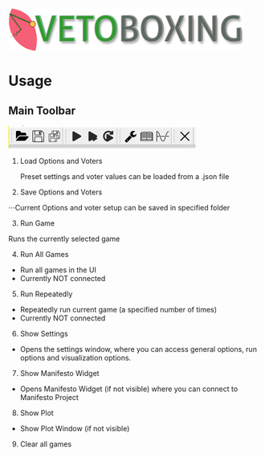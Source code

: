 ![](https://github.com/erocoar/vetoboxing/blob/master/vetoboxing/assets/vetoboxingLogo%20-%20Kopie.png)

# Usage
## Main Toolbar
![](https://github.com/erocoar/vetoboxing/blob/master/vetoboxing/rmd/mainToolbar.png)
1. Load Options and Voters

   Preset settings and voter values can be loaded from a .json file

2. Save Options and Voters

 ⋅⋅⋅Current Options and voter setup can be saved in specified folder

3. Run Game

 Runs the currently selected game

4. Run All Games

 - Run all games in the UI
 - Currently NOT connected

5. Run Repeatedly 

 - Repeatedly run current game (a specified number of times)
 - Currently NOT connected

6. Show Settings
- Opens the settings window, where you can access general options, run options and visualization options. 

7. Show Manifesto Widget
- Opens Manifesto Widget (if not visible) where you can connect to Manifesto Project 

8. Show Plot
- Show Plot Window (if not visible)

9. Clear all games

